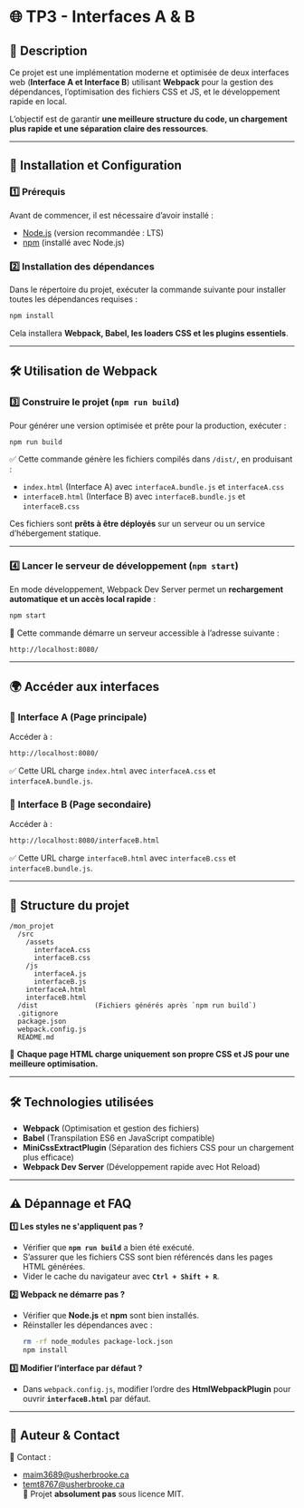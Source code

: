 # 🌐 TP3 - Interfaces A & B

## 📖 Description
Ce projet est une implémentation moderne et optimisée de deux interfaces web (**Interface A et Interface B**) utilisant **Webpack** pour la gestion des dépendances, l’optimisation des fichiers CSS et JS, et le développement rapide en local.

L’objectif est de garantir **une meilleure structure du code, un chargement plus rapide et une séparation claire des ressources**.

---

## 🚀 Installation et Configuration

### **1️⃣ Prérequis**
Avant de commencer, il est nécessaire d’avoir installé :
- [Node.js](https://nodejs.org/) (version recommandée : LTS)
- [npm](https://www.npmjs.com/) (installé avec Node.js)

### **2️⃣ Installation des dépendances**
Dans le répertoire du projet, exécuter la commande suivante pour installer toutes les dépendances requises :
```bash
npm install
```

Cela installera **Webpack, Babel, les loaders CSS et les plugins essentiels**.

---

## 🛠️ **Utilisation de Webpack**

### **3️⃣ Construire le projet (`npm run build`)**
Pour générer une version optimisée et prête pour la production, exécuter :
```bash
npm run build
```
✅ Cette commande génère les fichiers compilés dans `/dist/`, en produisant :
- `index.html` (Interface A) avec `interfaceA.bundle.js` et `interfaceA.css`
- `interfaceB.html` (Interface B) avec `interfaceB.bundle.js` et `interfaceB.css`

Ces fichiers sont **prêts à être déployés** sur un serveur ou un service d’hébergement statique.

---

### **4️⃣ Lancer le serveur de développement (`npm start`)**
En mode développement, Webpack Dev Server permet un **rechargement automatique et un accès local rapide** :
```bash
npm start
```
📌 Cette commande démarre un serveur accessible à l’adresse suivante :
```
http://localhost:8080/
```

---

## 🌍 **Accéder aux interfaces**
### 🔹 **Interface A (Page principale)**
Accéder à :
```bash
http://localhost:8080/
```
✅ Cette URL charge `index.html` avec `interfaceA.css` et `interfaceA.bundle.js`.

### 🔹 **Interface B (Page secondaire)**
Accéder à :
```bash
http://localhost:8080/interfaceB.html
```
✅ Cette URL charge `interfaceB.html` avec `interfaceB.css` et `interfaceB.bundle.js`.

---

## 📂 **Structure du projet**
```
/mon_projet
  /src
    /assets
      interfaceA.css
      interfaceB.css
    /js
      interfaceA.js
      interfaceB.js
    interfaceA.html
    interfaceB.html
  /dist              (Fichiers générés après `npm run build`)
  .gitignore
  package.json
  webpack.config.js
  README.md
```
📌 **Chaque page HTML charge uniquement son propre CSS et JS pour une meilleure optimisation.**

---

## 🛠 **Technologies utilisées**
- **Webpack** (Optimisation et gestion des fichiers)
- **Babel** (Transpilation ES6 en JavaScript compatible)
- **MiniCssExtractPlugin** (Séparation des fichiers CSS pour un chargement plus efficace)
- **Webpack Dev Server** (Développement rapide avec Hot Reload)

---

## ⚠️ **Dépannage et FAQ**
**1️⃣ Les styles ne s'appliquent pas ?**
- Vérifier que **`npm run build`** a bien été exécuté.
- S’assurer que les fichiers CSS sont bien référencés dans les pages HTML générées.
- Vider le cache du navigateur avec **`Ctrl + Shift + R`**.

**2️⃣ Webpack ne démarre pas ?**
- Vérifier que **Node.js** et **npm** sont bien installés.
- Réinstaller les dépendances avec :
  ```bash
  rm -rf node_modules package-lock.json
  npm install
  ```

**3️⃣ Modifier l’interface par défaut ?**
- Dans `webpack.config.js`, modifier l’ordre des **HtmlWebpackPlugin** pour ouvrir **`interfaceB.html`** par défaut.

---

## 📢 **Auteur & Contact**
📧 Contact : 
- [maim3689@usherbrooke.ca](mailto:maim3689@usherbrooke.ca)
- [temt8767@usherbrooke.ca](mailto:temt@usherbrooke.ca)\
📌 Projet **absolument pas** sous licence MIT.